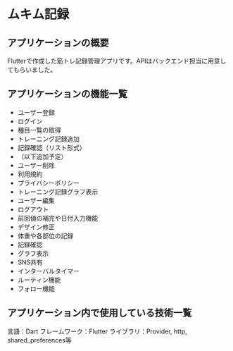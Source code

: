 # ムキム記録

## アプリケーションの概要

Flutterで作成した筋トレ記録管理アプリです。APIはバックエンド担当に用意してもらいました。

## アプリケーションの機能一覧

- ユーザー登録
- ログイン
- 種目一覧の取得
- トレーニング記録追加
- 記録確認（リスト形式）
- （以下追加予定）
- ユーザー削除
- 利用規約
- プライバシーポリシー
- トレーニング記録グラフ表示
- ユーザー編集
- ログアウト
- 前回値の補完や日付入力機能
- デザイン修正
- 体重や各部位の記録
- 記録確認
- グラフ表示
- SNS共有
- インターバルタイマー
- ルーティン機能
- フォロー機能

## アプリケーション内で使用している技術一覧

言語：Dart
フレームワーク：Flutter
ライブラリ：Provider, http, shared_preferences等